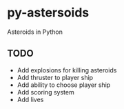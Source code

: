 # py-astersoids
Asteroids in Python


## TODO
- Add explosions for killing asteroids
- Add thruster to player ship
- Add ability to choose player ship
- Add scoring system
- Add lives